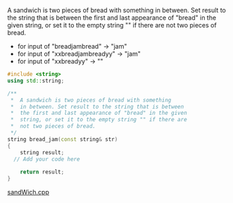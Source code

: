 A sandwich is two pieces of bread with something in between. Set result to the string that is between the first and last appearance of "bread" in the given string, or set it to the empty string "" if there are not two pieces of bread.

* for input of "breadjambread" → "jam"
*  for input of "xxbreadjambreadyy" → "jam"
* for input of "xxbreadyy" → ""

```cpp
#include <string>
using std::string;

/**
 *  A sandwich is two pieces of bread with something 
 *  in between. Set result to the string that is between 
 *  the first and last appearance of "bread" in the given 
 *  string, or set it to the empty string "" if there are 
 *  not two pieces of bread. 
 */
string bread_jam(const string& str)
{
    string result;
  // Add your code here
   
    return result;
}
```

[sandWich.cpp](https://codecheck.io/files/23020922534fu10ghmqrpg7ecmrso27ly6g)